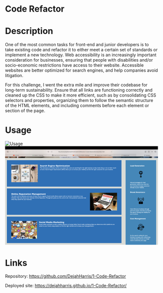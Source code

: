 # Code Refactor

# Description
One of the most common tasks for front-end and junior developers is to take existing code and refactor it to either meet a certain set of standards or implement a new technology. Web accessibility is an increasingly important consideration for businesses, ensuring that people with disabilities and/or socio-economic restrictions have access to their website. Accessible websites are better optimized for search engines, and help companies avoid litigation.

For this challenge, I went the extra mile and improve their codebase for long-term sustainability. Ensure that all links are functioning correctly and cleaned up the CSS to make it more efficient, such as by consolidating CSS selectors and properties, organizing them to follow the semantic structure of the HTML elements, and including comments before each element or section of the page.

# Usage
![Usage](/Images/Screenshot%202022-11-11%20at%203.08.37%20PM.png "Screenshot 1")
![Usage](/Images/Screenshot%202022-11-11%20at%203.08.46%20PM.png "Screenshot 2")

# Links
Repository: https://github.com/DejahHarris/1-Code-Refactor

Deployed site: https://dejahharris.github.io/1-Code-Refactor/
